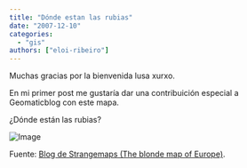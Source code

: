 ```yaml
---
title: "Dónde estan las rubias"
date: "2007-12-10"
categories: 
  - "gis"
authors: ["eloi-ribeiro"]
---
```


Muchas gracias por la bienvenida lusa xurxo.

En mi primer post me gustaría dar una contribuición especial a Geomaticblog con este mapa.

¿Dónde están las rubias?

![Image](images/blond_hair_map1.jpg)

Fuente: [Blog de Strangemaps (The blonde map of Europe)](http://strangemaps.wordpress.com/2007/12/04/214-the-blonde-map-of-europe//).
